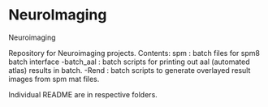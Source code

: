 NeuroImaging
============

Neuroimaging

Repository for Neuroimaging projects. 
Contents:
spm : batch files for spm8 batch interface
  -batch_aal : batch scripts for printing out aal (automated atlas) results in batch. 
  -Rend : batch scripts to generate overlayed result images from spm mat files.


Individual README are in respective folders.
